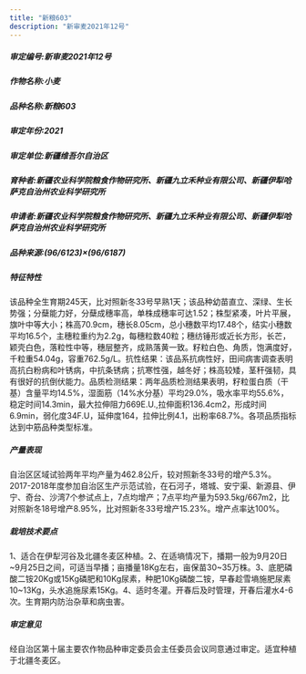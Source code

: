 ```yaml
---
title: "新粮603"
description: "新审麦2021年12号"
---
```

##### 审定编号:新审麦2021年12号

##### 作物名称:小麦

##### 品种名称:新粮603

##### 审定年份:2021

##### 审定单位:新疆维吾尔自治区

##### 育种者:新疆农业科学院粮食作物研究所、新疆九立禾种业有限公司、新疆伊犁哈萨克自治州农业科学研究所

##### 申请者:新疆农业科学院粮食作物研究所、新疆九立禾种业有限公司、新疆伊犁哈萨克自治州农业科学研究所

##### 品种来源:(96/6123)×(96/6187)

##### 特征特性
该品种全生育期245天，比对照新冬33号早熟1天；该品种幼苗直立、深绿、生长势强；分蘖能力好，分蘖成穗率高，单株成穗率可达1.52；株型紧凑，叶片平展，旗叶中等大小；株高70.9cm，穗长8.05cm，总小穗数平均17.48个，结实小穗数平均16.5个，主穗粒重约为2.2g，每穗粒数40粒；穗纺锤形或近长方形，长芒，颖壳白色，落粒性中等，穗层整齐，成熟落黄一致。籽粒白色、角质，饱满度好，千粒重54.04g，容重762.5g/L。抗性结果：该品系抗病性好，田间病害调查表明高抗白粉病和叶锈病，中抗条锈病；抗寒性强，越冬好；株高较矮，茎秆强韧，具有很好的抗倒伏能力。品质检测结果：两年品质检测结果表明，籽粒蛋白质（干基）含量平均14.5%，湿面筋（14%水分基）平均29.0%，吸水率平均55.6%，稳定时间14.3min，最大拉伸阻力669E.U.,拉伸面积136.4cm2，形成时间6.9min，弱化度34F.U，延伸度164，拉伸比例4.1，出粉率68.7%。各项品质指标达到中筋品种类型标准。

##### 产量表现
自治区区域试验两年平均产量为462.8公斤，较对照新冬33号的增产5.3%。2017-2018年度参加自治区生产示范试验，在石河子，塔城、安宁渠、新源县、伊宁、奇台、沙湾7个参试点上，7点均增产；7点平均产量为593.5kg/667m2，比对照新冬18号增产8.95%，比对照新冬33号增产15.23%。增产点率达100%。

##### 栽培技术要点
1、适合在伊犁河谷及北疆冬麦区种植。2、在适墒情况下，播期一般为9月20日~9月25日之间，可适当早播；亩播量18Kg左右，亩保苗30~35万株。3、底肥磷酸二铵20Kg或15Kg磷肥和10Kg尿素，种肥10Kg磷酸二铵，早春趁雪墒施肥尿素10~13Kg，头水追施尿素15Kg。4、适时冬灌。开春后及时管理，开春后灌水4-6次。生育期内防治杂草和病虫害。

##### 审定意见
经自治区第十届主要农作物品种审定委员会主任委员会议同意通过审定。适宜种植于北疆冬麦区。

